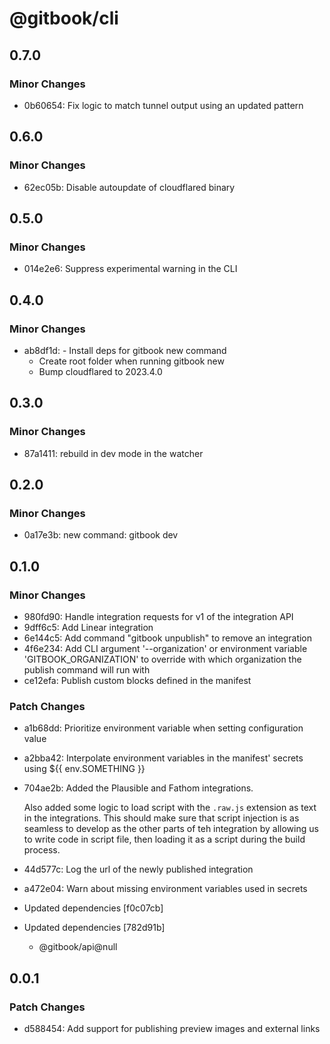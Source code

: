 # @gitbook/cli

## 0.7.0

### Minor Changes

-   0b60654: Fix logic to match tunnel output using an updated pattern

## 0.6.0

### Minor Changes

-   62ec05b: Disable autoupdate of cloudflared binary

## 0.5.0

### Minor Changes

-   014e2e6: Suppress experimental warning in the CLI

## 0.4.0

### Minor Changes

-   ab8df1d: - Install deps for gitbook new command
    -   Create root folder when running gitbook new
    -   Bump cloudflared to 2023.4.0

## 0.3.0

### Minor Changes

-   87a1411: rebuild in dev mode in the watcher

## 0.2.0

### Minor Changes

-   0a17e3b: new command: gitbook dev

## 0.1.0

### Minor Changes

-   980fd90: Handle integration requests for v1 of the integration API
-   9dff6c5: Add Linear integration
-   6e144c5: Add command "gitbook unpublish" to remove an integration
-   4f6e234: Add CLI argument '--organization' or environment variable 'GITBOOK_ORGANIZATION' to override with which organization the publish command will run with
-   ce12efa: Publish custom blocks defined in the manifest

### Patch Changes

-   a1b68dd: Prioritize environment variable when setting configuration value
-   a2bba42: Interpolate environment variables in the manifest' secrets using \${{ env.SOMETHING }}
-   704ae2b: Added the Plausible and Fathom integrations.

    Also added some logic to load script with the `.raw.js` extension as text in the integrations. This should make sure
    that script injection is as seamless to develop as the other parts of teh integration by allowing us to write code
    in script file, then loading it as a script during the build process.

-   44d577c: Log the url of the newly published integration
-   a472e04: Warn about missing environment variables used in secrets
-   Updated dependencies [f0c07cb]
-   Updated dependencies [782d91b]
    -   @gitbook/api@null

## 0.0.1

### Patch Changes

-   d588454: Add support for publishing preview images and external links
